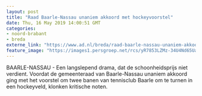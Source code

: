 ```yaml
---
layout: post
title: "Raad Baarle-Nassau unaniem akkoord met hockeyvoorstel"
date: Thu, 16 May 2019 14:00:51 GMT
categories: 
- noord-brabant 
- breda 
externe_link: "https://www.ad.nl/breda/raad-baarle-nassau-unaniem-akkoord-met-hockeyvoorstel~a26551c0/"
feature_image: "https://images1.persgroep.net/rcs/yR7853LZMz-34U4Nd65Ua46ZMms/diocontent/145777451/_fitwidth/400/?appId=21791a8992982cd8da851550a453bd7f&quality=0.7"
---
```


BAARLE-NASSAU - Een langslepend drama, dat de schoonheidsprijs niet verdient. Voordat de gemeenteraad van Baarle-Nassau unaniem akkoord ging met het voorstel om twee banen van tennisclub Baarle om te turnen in een hockeyveld, klonken kritische noten.
